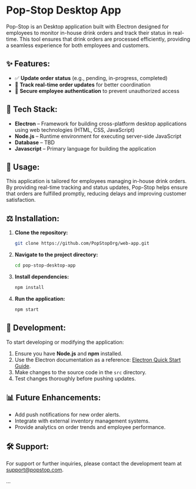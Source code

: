 # Pop-Stop Desktop App

Pop-Stop is an Desktop application built with Electron designed for employees to monitor in-house drink orders and track their status in real-time. This tool ensures that drink orders are processed efficiently, providing a seamless experience for both employees and customers.

## ✨ Features:

- ✅ **Update order status** (e.g., pending, in-progress, completed)
- 🔄 **Track real-time order updates** for better coordination
- 🔐 **Secure employee authentication** to prevent unauthorized access

## 🚀 Tech Stack:

- **Electron** – Framework for building cross-platform desktop applications using web technologies (HTML, CSS, JavaScript)
- **Node.js** – Runtime environment for executing server-side JavaScript
- **Database** – TBD
- **Javascript** – Primary language for building the application

## 📃 Usage:

This application is tailored for employees managing in-house drink orders. By providing real-time tracking and status updates, Pop-Stop helps ensure that orders are fulfilled promptly, reducing delays and improving customer satisfaction.

## ⚖️ Installation:

1. **Clone the repository:**
   ```bash
   git clone https://github.com/PopStopOrg/web-app.git
   ```
2. **Navigate to the project directory:**
   ```bash
   cd pop-stop-desktop-app
   ```
3. **Install dependencies:**
   ```bash
   npm install
   ```
4. **Run the application:**
   ```bash
   npm start
   ```

## 🔧 Development:

To start developing or modifying the application:

1. Ensure you have **Node.js** and **npm** installed.
2. Use the Electron documentation as a reference: [Electron Quick Start Guide](https://www.electronjs.org/docs/latest/tutorial/quick-start).
3. Make changes to the source code in the `src` directory.
4. Test changes thoroughly before pushing updates.

## 📊 Future Enhancements:

- Add push notifications for new order alerts.
- Integrate with external inventory management systems.
- Provide analytics on order trends and employee performance.

## 🛠️ Support:

For support or further inquiries, please contact the development team at [support@popstop.com](mailto:support@popstop.com).

...